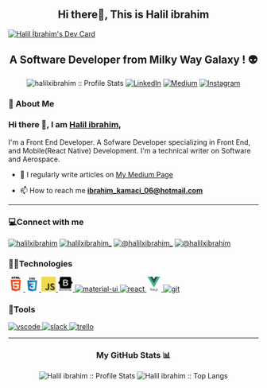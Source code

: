 
<h2 align="center">Hi there👋, This is Halil ibrahim</h2>
<a href="https://app.daily.dev/halilxibrahim"><img src="https://api.daily.dev/devcards/8cbbcd259ba543d89fcbdfb1d5512333.png?r=5ob" width="400" alt="Halil İbrahim's Dev Card"/></a>

<h2 align="center"> A Software Developer from Milky Way Galaxy ! 👽</h2>
<p align="center">
<img src="https://komarev.com/ghpvc/?username=halilxibrahim&color=blue" alt="halilxibrahim :: Profile Stats"></a>
<a href="https://www.linkedin.com/in/halilxibrahim/" target="_blank"><img alt="LinkedIn" src="https://img.shields.io/badge/LinkedIn-halilxibrahim-blue?style=flat&logo=linkedin"></a> <a href="https://medium.com/@halilxibrahim" target="_blank"><img alt="Medium" src="https://img.shields.io/badge/Medium-halilxibrahim-blue?style=flat&logo=medium"></a> 
<a href="https://www.instagram.com/halilxibrahim_/"><img alt="Instagram" src="https://img.shields.io/badge/Instagram-halilxibrahim_-blue?style=flat-square&logo=instagram"></a>
</p>




### 📘 About Me 
### Hi there 👋, I am [Halil ibrahim](https://www.linkedin.com/in/halilxibrahim/),
I'm a Front End Developer.
A Sofware Developer specializing in Front End, and Mobile(React Native) Development.
I'm a technical writer on Software and Aerospace.

- 📝 I regularly write articles on [My Medium Page](https://medium.com/@halilxibrahim) 

- 📫 How to reach me **ibrahim_kamaci_06@hotmail.com**

---

### 💻Connect with me
<p align="left">
<a href="https://www.linkedin.com/in/halilxibrahim/" target="blank"><img align="center" src="https://velanovascular.com/wp-content/uploads/2020/06/LinkedIn.png" alt="halilxibrahim" height="30" width="30" /></a>
<a href="https://instagram.com/halilxibrahim_" target="blank"><img align="center" src="https://upload.wikimedia.org/wikipedia/commons/thumb/e/e7/Instagram_logo_2016.svg/1200px-Instagram_logo_2016.svg.png" alt="halilxibrahim_" height="30" width="30" /></a>
<a href="https://medium.com/@halilxibrahim" target="blank"><img align="center" src="https://cdn.jsdelivr.net/npm/simple-icons@3.0.1/icons/medium.svg" alt="@halilxibrahim_" height="30" width="40" /></a>
<a href="https://www.hackerrank.com/halilxibrahim" target="blank"><img align="center" src="https://upload.wikimedia.org/wikipedia/commons/4/40/HackerRank_Icon-1000px.png" alt="@halilxibrahim" height="30" width="40" /></a> 
</p>

### 👨‍💻Technologies
<p align="left"> 
<a href="https://www.w3.org/html/" target="_blank"> <img src="https://raw.githubusercontent.com/devicons/devicon/master/icons/html5/html5-original-wordmark.svg" alt="html5" width="30" height="30"/> </a>
<a href="https://www.w3schools.com/css/" target="_blank"> <img src="https://raw.githubusercontent.com/devicons/devicon/master/icons/css3/css3-original-wordmark.svg" alt="css3" width="28" height="28"/> </a> 
<a href="https://developer.mozilla.org/en-US/docs/Web/JavaScript" target="_blank"> <img src="https://raw.githubusercontent.com/devicons/devicon/master/icons/javascript/javascript-original.svg" alt="javascript" width="30" height="30"/> </a>
<a href="https://getbootstrap.com" target="_blank"> <img src="https://raw.githubusercontent.com/devicons/devicon/master/icons/bootstrap/bootstrap-plain-wordmark.svg" alt="bootstrap" width="30" height="30"/> </a>
<a href="https://material-ui.com/" target="_blank"> <img src="https://seeklogo.com/images/M/material-ui-logo-5BDCB9BA8F-seeklogo.com.png" alt="material-ui" width="26" height="26"/> </a>
<a href="https://reactjs.org/" target="_blank"> <img src="https://upload.wikimedia.org/wikipedia/commons/thumb/4/47/React.svg/1200px-React.svg.png" alt="react" width="33" height="30"/> </a>
<a href="https://vuejs.org/" target="_blank"> <img src="https://raw.githubusercontent.com/devicons/devicon/master/icons/vuejs/vuejs-original-wordmark.svg" alt="vuejs" width="30" height="30"/> </a>
<a href="https://git-scm.com/" target="_blank"> <img src="https://www.vectorlogo.zone/logos/git-scm/git-scm-icon.svg" alt="git" width="30" height="30"/> </a>


### 🧰Tools
<a href="https://code.visualstudio.com/" target="_blank"> <img src="https://upload.wikimedia.org/wikipedia/commons/thumb/9/9a/Visual_Studio_Code_1.35_icon.svg/1024px-Visual_Studio_Code_1.35_icon.svg.png" alt="vscode" width="30" height="30"/> </a>
<a href="https://slack.com/intl/en-tr/" target="_blank"> <img src="https://cdn.brandfolder.io/5H442O3W/as/pl546j-7le8zk-4nzzs1/Slack_Mark_Web.png" alt="slack" width="37" height="37"/> </a>
<a href="https://trello.com/en" target="_blank"> <img src="https://cdn.iconscout.com/icon/free/png-512/trello-6-569395.png" alt="trello" width="30" height="30"/> </a>


---

<h3 align="center">My GitHub Stats 📊 </h3>
<p align="center">
  <img src="https://github-readme-stats.vercel.app/api?username=halilxibrahim&show_icons=true&theme=synthwave" alt="Halil ibrahim :: Profile Stats" />
  <img src="https://github-readme-stats.vercel.app/api/top-langs/?username=halilxibrahim&langs_count=10&theme=tokyonight&layout=compact" alt="Halil ibrahim :: Top Langs" />
</p>



<!--
**halilxibrahim/halilxibrahim** is a ✨ _special_ ✨ repository because its `README.md` (this file) appears on your GitHub profile.

Here are some ideas to get you started:

- 🔭 I’m currently working on ...
- 🌱 I’m currently learning ...
- 👯 I’m looking to collaborate on ...
- 🤔 I’m looking for help with ...
- 💬 Ask me about ...
- 📫 How to reach me: ...
- 😄 Pronouns: ...
- ⚡ Fun fact: ...
-->
